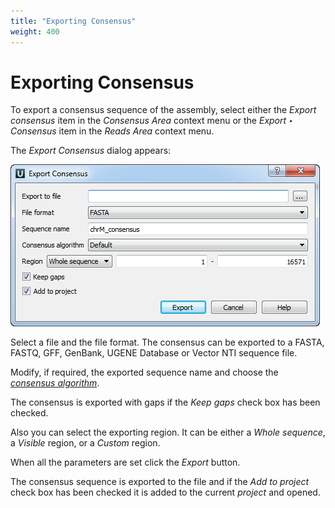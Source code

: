 ```yaml
---
title: "Exporting Consensus"
weight: 400
---
```



# Exporting Consensus

To export a consensus sequence of the assembly, select either the _Export consensus_ item in the _Consensus Area_ context menu or the _Export ‣ Consensus_ item in the _Reads Area_ context menu.

The _Export Consensus_ dialog appears:


![](/images/65929846/65929847.png)

Select a file and the file format. The consensus can be exported to a FASTA, FASTQ, GFF, GenBank, UGENE Database or Vector NTI sequence file.

Modify, if required, the exported sequence name and choose the [_consensus algorithm_](consensus-sequence.md).

The consensus is exported with gaps if the _Keep gaps_ check box has been checked.

Also you can select the exporting region. It can be either a _Whole sequence_, a _Visible_ region, or a _Custom_ region.

When all the parameters are set click the _Export_ button.

The consensus sequence is exported to the file and if the _Add to project_ check box has been checked it is added to the current _project_ and opened.
